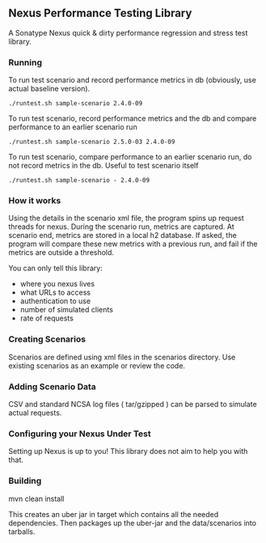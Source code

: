 <!--

    Copyright (c) 2007-2013 Sonatype, Inc. All rights reserved.

    This program and the accompanying materials are made available under the terms of the Eclipse Public License Version 1.0,
    which accompanies this distribution and is available at http://www.eclipse.org/legal/epl-v10.html.

-->
## Nexus Performance Testing Library

A Sonatype Nexus quick & dirty performance regression and stress test library.

### Running

To run test scenario and record performance metrics in db
(obviously, use actual baseline version).

    ./runtest.sh sample-scenario 2.4.0-09

To run test scenario, record performance metrics and the db
and compare performance to an earlier scenario run

    ./runtest.sh sample-scenario 2.5.0-03 2.4.0-09

To run test scenario, compare performance to an earlier scenario run,
do not record metrics in the db. Useful to test scenario itself

    ./runtest.sh sample-scenario - 2.4.0-09

### How it works

Using the details in the scenario xml file, the program spins up request threads for nexus. During the scenario run,
metrics are captured. At scenario end, metrics are stored in a local h2 database. If asked, the program will compare
these new metrics with a previous run, and fail if the metrics are outside a threshold.

You can only tell this library:

- where you nexus lives
- what URLs to access
- authentication to use
- number of simulated clients
- rate of requests

### Creating Scenarios

Scenarios are defined using xml files in the scenarios directory. Use existing scenarios as an example or review
the code.

### Adding Scenario Data

CSV and standard NCSA log files ( tar/gzipped ) can be parsed to simulate actual requests.

### Configuring your Nexus Under Test

Setting up Nexus is up to you! This library does not aim to help you with that.

### Building

mvn clean install

This creates an uber jar in target which contains all the needed dependencies. Then packages up the uber-jar and
the data/scenarios into tarballs.

